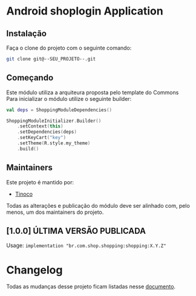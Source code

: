# Android shoplogin Application

## Instalação

Faça o clone do projeto com o seguinte comando:
```bash
git clone git@--SEU_PROJETO--.git
```

## Começando

Este módulo utiliza a arquiteura proposta pelo template do Commons<br>
Para inicializar o módulo utilize o seguinte builder:

```kotlin
val deps = ShoppingModuleDependencies()

ShoppingModuleInitializer.Builder()
    .setContext(this)
    .setDependencies(deps)
    .setKeyCart("key")
    .setTheme(R.style.my_theme)
    .build()
```

## Maintainers

Este projeto é mantido por:
* [Tinoco](http://github.com/gustinoco)

Todas as alterações e publicação do módulo deve ser alinhado com, pelo menos, um dos maintainers do projeto.

## [1.0.0] ÚLTIMA VERSÃO PUBLICADA

Usage:
`implementation "br.com.shop.shopping:shopping:X.Y.Z"`

# Changelog

Todas as mudanças desse projeto ficam listadas nesse [documento](CHANGELOG.md).
